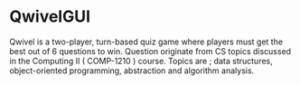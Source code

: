 # QwivelGUI
Qwivel is a two-player, turn-based quiz game where players must get the best out of 6 questions to win. Question originate from CS topics discussed in the Computing II ( COMP-1210 )  course. Topics are ; data structures, object-oriented programming, abstraction and algorithm analysis.